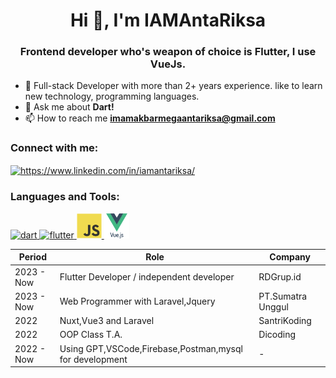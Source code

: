 <h1 align="center">Hi 👋, I'm IAMAntaRiksa</h1>
<h3 align="center">Frontend developer who's weapon of choice is Flutter, I use VueJs.</h3>

- 🌱 Full-stack Developer with more than 2+ years experience. like to learn new technology, programming languages.
- 💬 Ask me about **Dart!**
- 📫 How to reach me **imamakbarmegaantariksa@gmail.com**

<h3 align="left">Connect with me:</h3>
<p align="left">
<a href="https://linkedin.com/in/https://www.linkedin.com/in/iamantariksa/" target="blank"><img align="center" src="https://raw.githubusercontent.com/rahuldkjain/github-profile-readme-generator/master/src/images/icons/Social/linked-in-alt.svg" alt="https://www.linkedin.com/in/iamantariksa/" height="30" width="40" /></a>
</p>

<h3 align="left">Languages and Tools:</h3>
<p align="left"> <a href="https://dart.dev" target="_blank" rel="noreferrer"> <img src="https://www.vectorlogo.zone/logos/dartlang/dartlang-icon.svg" alt="dart" width="40" height="40"/> </a> <a href="https://flutter.dev" target="_blank" rel="noreferrer"> <img src="https://www.vectorlogo.zone/logos/flutterio/flutterio-icon.svg" alt="flutter" width="40" height="40"/> </a> <a href="https://developer.mozilla.org/en-US/docs/Web/JavaScript" target="_blank" rel="noreferrer"> <img src="https://raw.githubusercontent.com/devicons/devicon/master/icons/javascript/javascript-original.svg" alt="javascript" width="40" height="40"/> </a> <a href="https://vuejs.org/" target="_blank" rel="noreferrer"> <img src="https://raw.githubusercontent.com/devicons/devicon/master/icons/vuejs/vuejs-original-wordmark.svg" alt="vuejs" width="40" height="40"/> </a> </p>


| Period | Role | Company  
| --- |  --- | --- |
| 2023 - Now | Flutter Developer / independent developer | RDGrup.id | 
| 2023 - Now | Web Programmer with Laravel,Jquery | PT.Sumatra Unggul |
| 2022 | Nuxt,Vue3 and Laravel | SantriKoding |
| 2022 | OOP Class T.A. | Dicoding |
| 2022 - Now | Using GPT,VSCode,Firebase,Postman,mysql for development  | -                 |


